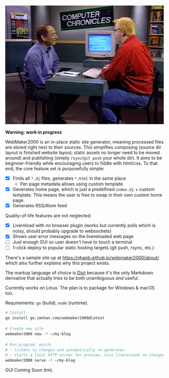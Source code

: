 ![2-men-building-a-website](website-builder.jpg)

**Warning: work in progress**

WebMaker2000 is an in-place static site generator, meaning processed files are
stored right next to their sources. This simplifies composing (source dir
layout _is_ finished website layout; static assets no longer need to be moved
around) and publishing (simply `rsync`/`git push` your whole dir). It aims to
be beginner-friendly while encouraging users to fiddle with html/css. To that
end, the core feature set is purposefully simple:

- [x] Finds all `*.dj` files, generates `*.html` in the same place
    + Per-page metadata allows using custom template
- [x] Generates home page, which is just a predefined `index.dj` + custom
  template. This means the user is free to swap in their own custom home page.
- [x] Generates RSS/Atom feed

Quality-of-life features are not neglected:

- [x] Livereload with no browser plugin (works but currently polls which is
  noisy, should probably upgrade to websockets)
- [x] Shows user error messages on the livereloaded web page
- [ ] Just enough GUI so user doesn't have to touch a terminal
- [ ] 1-click deploy to popular static hosting targets (git push, rsync, etc.)

There's a sample site up at <https://nhanb.github.io/webmaker2000/about/> which
also further explains why this project exists.

The markup language of choice is [Djot](https://djot.net/) because it's the
only Markdown derivative that actually tries to be both unambiguous _and_
useful.

Currently works on Linux. The plan is to package for Windows & macOS too.

Requirements: `go` (build), `node` (runtime).

```sh
# Install
go install go.imnhan.com/webmaker2000@latest

# Create new site
webmaker2000 new -f ~/my-blog

# Run program, which:
# - listens to changes and automatically re-generates
# - starts a local HTTP server for preview, also livereloads on changes
webmaker2000 serve -f ~/my-blog
```

GUI Coming Soon (tm).
